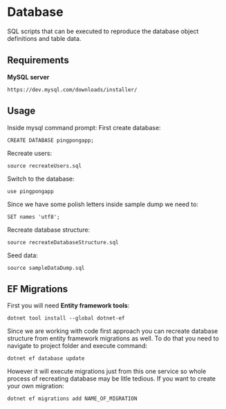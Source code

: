 # Database
SQL scripts that can be executed to reproduce the database object definitions and table data. 
## Requirements 
**MySQL server**
```
https://dev.mysql.com/downloads/installer/
```
## Usage
Inside mysql command prompt:
First create database:
```
CREATE DATABASE pingpongapp;
```
Recreate users:
```
source recreateUsers.sql
```
Switch to the database:
```
use pingpongapp
```
Since we have some polish letters inside sample dump we need to:
```
SET names 'utf8';
```
Recreate database structure:
```
source recreateDatabaseStructure.sql
```
Seed data:
```
source sampleDataDump.sql
```
## EF Migrations
First you will need **Entity framework tools**:
```
dotnet tool install --global dotnet-ef
```
Since we are working with code first approach you can recreate database structure from entity framework migrations as well. To do that you need to navigate to project folder and execute command:
```
dotnet ef database update
```
However it will execute migrations just from this one service so whole process of recreating database may be litle tedious.
If you want to create your own migration:
```
dotnet ef migrations add NAME_OF_MIGRATION
```
